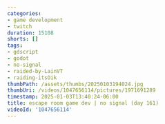 ```yaml
---
categories:
- game development
- twitch
duration: 15108
shorts: []
tags:
- gdscript
- godot
- no-signal
- raided-by-LainVT
- raiding-itsOik
thumbPath: /assets/thumbs/20250103194024.jpg
thumbUri: /videos/1047656114/pictures/1971691289
timestamp: 2025-01-03T13:40:24-06:00
title: escape room game dev | no signal (day 161)
videoId: '1047656114'
---
```

